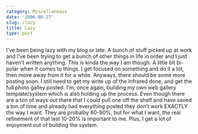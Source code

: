 ```yaml
---
category: Miscellaneous
date: '2006-08-27'
slug: /lazy
title: Lazy
type: post
---
```



I've been being lazy with my blog or late. A bunch of stuff picked
up at work and I've been trying to get a bunch of other things in
life in order and I just haven't written anything. This is kinda
the way I am though. A little bit bi-polar when it comes to things.
I get focused on something and do it a lot, then move away from it
for a while. Anyways, there should be some more posting soon. I
still need to get my write up of the Infrared done, and get the
full photo galley posted. I'm, once again, building my own web
gallery template/system which is also holding up the process. Even
though there are a ton of ways out there that I could pull one off
the shelf and have saved a ton of time and already had everything
posted they don't work EXACTLY the way I want. They are probalby
80-90%, but for what I want, the real refinement of that last
10-20% is important to me. Plus, I get a lot of enjoyment out of
building the system.